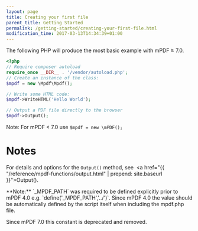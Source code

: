 ```yaml
---
layout: page
title: Creating your first file
parent_title: Getting Started
permalink: /getting-started/creating-your-first-file.html
modification_time: 2017-03-13T14:34:39+01:00
---
```

The following PHP will produce the most basic example with mPDF &ge; 7.0.

```php
<?php
// Require composer autoload
require_once __DIR__ . '/vendor/autoload.php';
// Create an instance of the class:
$mpdf = new \Mpdf\Mpdf();

// Write some HTML code:
$mpdf->WriteHTML('Hello World');

// Output a PDF file directly to the browser
$mpdf->Output();

```

Note: For mPDF < 7.0 use `$mpdf = new \mPDF();`

# Notes

For details and options for the `Output()` method, see 
<a href="{{ "/reference/mpdf-functions/output.html" | prepend: site.baseurl }}">Output()</a>.


<div class="alert alert-info" role="alert" markdown="1">
  **Note:** `_MPDF_PATH` was required to be defined explicitly prior to mPDF 4.0 e.g. `define('_MPDF_PATH','../')`.
  Since mPDF 4.0 the value should be automatically defined by the script itself when including the mpdf.php file.

  Since mPDF 7.0 this constant is deprecated and removed.
</div>

